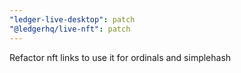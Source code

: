 ```yaml
---
"ledger-live-desktop": patch
"@ledgerhq/live-nft": patch
---
```


Refactor nft links to use it for ordinals and simplehash
